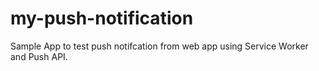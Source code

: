 # my-push-notification

Sample App to test push notifcation from web app using Service Worker and Push API.
